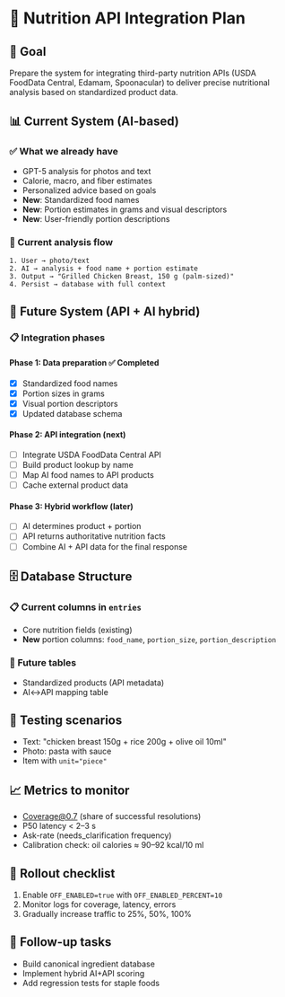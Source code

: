 # 🍎 Nutrition API Integration Plan

## 🎯 Goal
Prepare the system for integrating third-party nutrition APIs (USDA FoodData Central, Edamam, Spoonacular) to deliver precise nutritional analysis based on standardized product data.

## 📊 Current System (AI-based)

### ✅ What we already have
- GPT-5 analysis for photos and text
- Calorie, macro, and fiber estimates
- Personalized advice based on goals
- **New**: Standardized food names
- **New**: Portion estimates in grams and visual descriptors
- **New**: User-friendly portion descriptions

### 🔄 Current analysis flow
```
1. User → photo/text
2. AI → analysis + food name + portion estimate
3. Output → "Grilled Chicken Breast, 150 g (palm-sized)"
4. Persist → database with full context
```

## 🚀 Future System (API + AI hybrid)

### 📋 Integration phases

#### **Phase 1: Data preparation** ✅ Completed
- [x] Standardized food names
- [x] Portion sizes in grams
- [x] Visual portion descriptors
- [x] Updated database schema

#### **Phase 2: API integration** (next)
- [ ] Integrate USDA FoodData Central API
- [ ] Build product lookup by name
- [ ] Map AI food names to API products
- [ ] Cache external product data

#### **Phase 3: Hybrid workflow** (later)
- [ ] AI determines product + portion
- [ ] API returns authoritative nutrition facts
- [ ] Combine AI + API data for the final response

## 🗄️ Database Structure

### 📋 Current columns in `entries`
- Core nutrition fields (existing)
- **New** portion columns: `food_name`, `portion_size`, `portion_description`

### 🔮 Future tables
- Standardized products (API metadata)
- AI↔API mapping table

## 🧪 Testing scenarios
- Text: "chicken breast 150g + rice 200g + olive oil 10ml"
- Photo: pasta with sauce
- Item with `unit="piece"`

## 📈 Metrics to monitor
- Coverage@0.7 (share of successful resolutions)
- P50 latency < 2–3 s
- Ask-rate (needs_clarification frequency)
- Calibration check: oil calories ≈ 90–92 kcal/10 ml

## 🔧 Rollout checklist
1. Enable `OFF_ENABLED=true` with `OFF_ENABLED_PERCENT=10`
2. Monitor logs for coverage, latency, errors
3. Gradually increase traffic to 25%, 50%, 100%

## 📌 Follow-up tasks
- Build canonical ingredient database
- Implement hybrid AI+API scoring
- Add regression tests for staple foods

